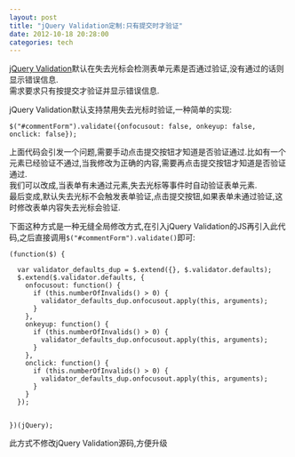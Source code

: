 ```yaml
---
layout: post
title: "jQuery Validation定制:只有提交时才验证"
date: 2012-10-18 20:28:00
categories: tech
---
```


[jQuery Validation](http://bassistance.de/jquery-plugins/jquery-plugin-validation/)默认在失去光标会检测表单元素是否通过验证,没有通过的话则显示错误信息.  
需求要求只有按提交才验证并显示错误信息.

jQuery Validation默认支持禁用失去光标时验证,一种简单的实现:

    $("#commentForm").validate({onfocusout: false, onkeyup: false, onclick: false});

上面代码会引发一个问题,需要手动点击提交按钮才知道是否验证通过.比如有一个元素已经验证不通过,当我修改为正确的内容,需要再点击提交按钮才知道是否验证通过.  
我们可以改成,当表单有未通过元素,失去光标等事件时自动验证表单元素.  
最后变成,默认失去光标不会触发表单验证,点击提交按钮,如果表单未通过验证,这时修改表单内容失去光标会验证.

下面这种方式是一种无缝全局修改方式,在引入jQuery Validation的JS再引入此代码,之后直接调用`$("#commentForm").validate()`即可:

    (function($) {
    
      var validator_defaults_dup = $.extend({}, $.validator.defaults);
      $.extend($.validator.defaults, {
        onfocusout: function() {
          if (this.numberOfInvalids() > 0) {
            validator_defaults_dup.onfocusout.apply(this, arguments);
          }
        },
        onkeyup: function() {
          if (this.numberOfInvalids() > 0) {
            validator_defaults_dup.onfocusout.apply(this, arguments);
          }
        },
        onclick: function() {
          if (this.numberOfInvalids() > 0) {
            validator_defaults_dup.onfocusout.apply(this, arguments);
          }
        }
      });
    
    
    })(jQuery);

此方式不修改jQuery Validation源码,方便升级
